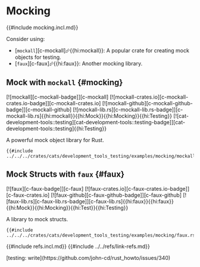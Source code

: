 # Mocking

{{#include mocking.incl.md}}

Consider using:

- [`mockall`][c-mockall]⮳{{hi:mockall}}: A popular crate for creating mock objects for testing.
- [`faux`][c-faux]⮳{{hi:faux}}: Another mocking library.

## Mock with `mockall` {#mocking}

[![mockall][c-mockall-badge]][c-mockall] [![mockall-crates.io][c-mockall-crates.io-badge]][c-mockall-crates.io] [![mockall-github][c-mockall-github-badge]][c-mockall-github] [![mockall-lib.rs][c-mockall-lib.rs-badge]][c-mockall-lib.rs]{{hi:mockall}}{{hi:Mock}}{{hi:Mocking}}{{hi:Testing}} [![cat-development-tools::testing][cat-development-tools::testing-badge]][cat-development-tools::testing]{{hi:Testing}}

A powerful mock object library for Rust.

```rust,editable
{{#include ../../../crates/cats/development_tools_testing/examples/mocking/mockall.rs:example}}
```

## Mock Structs with `faux` {#faux}

[![faux][c-faux-badge]][c-faux] [![faux-crates.io][c-faux-crates.io-badge]][c-faux-crates.io] [![faux-github][c-faux-github-badge]][c-faux-github] [![faux-lib.rs][c-faux-lib.rs-badge]][c-faux-lib.rs]{{hi:faux}}{{hi:faux}}{{hi:Mock}}{{hi:Mocking}}{{hi:Test}}{{hi:Testing}}

A library to mock structs.

```rust,editable
{{#include ../../../crates/cats/development_tools_testing/examples/mocking/faux.rs:example}}
```

{{#include refs.incl.md}}
{{#include ../../refs/link-refs.md}}

<div class="hidden">
[testing: write](https://github.com/john-cd/rust_howto/issues/340)
</div>
